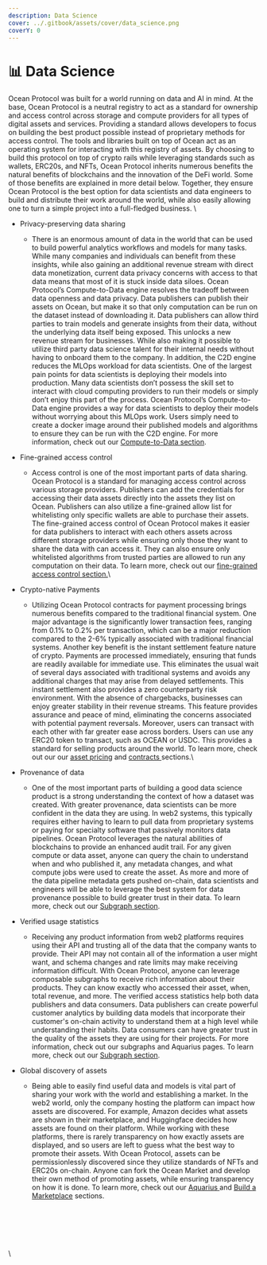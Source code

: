 ```yaml
---
description: Data Science
cover: ../.gitbook/assets/cover/data_science.png
coverY: 0
---
```


# 📊 Data Science

Ocean Protocol was built for a world running on data and AI in mind. At the base, Ocean Protocol is a neutral registry to act as a standard for ownership and access control across storage and compute providers for all types of digital assets and services. Providing a standard allows developers to focus on building the best product possible instead of proprietary methods for access control. The tools and libraries built on top of Ocean act as an operating system for interacting with this registry of assets. By choosing to build this protocol on top of crypto rails while leveraging standards such as wallets, ERC20s, and NFTs, Ocean Protocol inherits numerous benefits the natural benefits of blockchains and the innovation of the DeFi world. Some of those benefits are explained in more detail below. Together, they ensure Ocean Protocol is the best option for data scientists and data engineers to build and distribute their work around the world, while also easily allowing one to turn a simple project into a full-fledged business. \


* Privacy-preserving data sharing
  * There is an enormous amount of data in the world that can be used to build powerful analytics workflows and models for many tasks. While many companies and individuals can benefit from these insights, while also gaining an additional revenue stream with direct data monetization, current data privacy concerns with access to that data means that most of it is stuck inside data siloes. Ocean Protocol’s Compute-to-Data engine resolves the tradeoff between data openness and data privacy. Data publishers can publish their assets on Ocean, but make it so that only computation can be run on the dataset instead of downloading it. Data publishers can allow third parties to train models and generate insights from their data, without the underlying data itself being exposed. This unlocks a new revenue stream for businesses. While also making it possible to utilize third party data science talent for their internal needs without having to onboard them to the company. In addition, the C2D engine reduces the MLOps workload for data scientists. One of the largest pain points for data scientists is deploying their models into production. Many data scientists don’t possess the skill set to interact with cloud computing providers to run their models or simply don’t enjoy this part of the process. Ocean Protocol’s Compute-to-Data engine provides a way for data scientists to deploy their models without worrying about this MLOps work. Users simply need to create a docker image around their published models and algorithms to ensure they can be run with the C2D engine. For more information, check out our [Compute-to-Data section](../developers/compute-to-data/).



* Fine-grained access control
  * Access control is one of the most important parts of data sharing. Ocean Protocol is a standard for managing access control across various storage providers. Publishers can add the credentials for accessing their data assets directly into the assets they list on Ocean. Publishers can also utilize a fine-grained allow list for whitelisting only specific wallets are able to purchase their assets. The fine-grained access control of Ocean Protocol makes it easier for data publishers to interact with each others assets across different storage providers while ensuring only those they want to share the data with can access it. They can also ensure only whitelisted algorithms from trusted parties are allowed to run any computation on their data. To learn more, check out our [fine-grained access control section.](../developers/Fine-Grained-Permissions.md)\

* Crypto-native Payments
  * Utilizing Ocean Protocol contracts for payment processing brings numerous benefits compared to the traditional financial system. One major advantage is the significantly lower transaction fees, ranging from 0.1% to 0.2% per transaction, which can be a major reduction compared to the 2-6% typically associated with traditional financial systems. Another key benefit is the instant settlement feature nature of crypto. Payments are processed immediately, ensuring that funds are readily available for immediate use. This eliminates the usual wait of several days associated with traditional systems and avoids any additional charges that may arise from delayed settlements. This instant settlement also provides a zero counterparty risk environment. With the absence of chargebacks, businesses can enjoy greater stability in their revenue streams. This feature provides assurance and peace of mind, eliminating the concerns associated with potential payment reversals. Moreover, users can transact with each other with far greater ease across borders. Users can use any ERC20 token to transact, such as OCEAN or USDC. This provides a standard for selling products around the world. To learn more, check out our our [asset pricing](../developers/contracts/asset-pricing.md) and [contracts ](../developers/contracts/)sections.\

*   Provenance of data

    * One of the most important parts of building a good data science product is a strong understanding the context of how a dataset was created. With greater provenance, data scientists can be more confident in the data they are using. In web2 systems, this typically requires either having to learn to pull data from proprietary systems or paying for specialty software that passively monitors data pipelines. Ocean Protocol leverages the natural abilities of blockchains to provide an enhanced audit trail. For any given compute or data asset, anyone can query the chain to understand when and who published it, any metadata changes, and what compute jobs were used to create the asset. As more and more of the data pipeline metadata gets pushed on-chain, data scientists and engineers will be able to leverage the best system for data provenance possible to build greater trust in their data. To learn more, check out our [Subgraph section](../developers/subgraph/).


* Verified usage statistics
  * Receiving any product information from web2 platforms requires using their API and trusting all of the data that the company wants to provide. Their API may not contain all of the information a user might want, and schema changes and rate limits may make receiving information difficult. With Ocean Protocol, anyone can leverage composable subgraphs to receive rich information about their products. They can know exactly who accessed their asset, when, total revenue, and more. The verified access statistics help both data publishers and data consumers. Data publishers can create powerful customer analytics by building data models that incorporate their customer's on-chain activity to understand them at a high level while understanding their habits. Data consumers can have greater trust in the quality of the assets they are using for their projects. For more information, check out our subgraphs and Aquarius pages. To learn more, check out our [Subgraph section](../developers/subgraph/).



* Global discovery of assets
  * Being able to easily find useful data and models is vital part of sharing your work with the world and establishing a market. In the web2 world, only the company hosting the platform can impact how assets are discovered. For example, Amazon decides what assets are shown in their marketplace, and Huggingface decides how assets are found on their platform. While working with these platforms, there is rarely transparency on how exactly assets are displayed, and so users are left to guess what the best way to promote their assets. With Ocean Protocol, assets can be permissionlessly discovered since they utilize standards of NFTs and ERC20s on-chain. Anyone can fork the Ocean Market and develop their own method of promoting assets, while ensuring transparency on how it is done. To learn more, check out our [Aquarius ](../developers/aquarius/)and [Build a Marketplace](../developers/build-a-marketplace/) sections.

\
\
\
\
\
\
